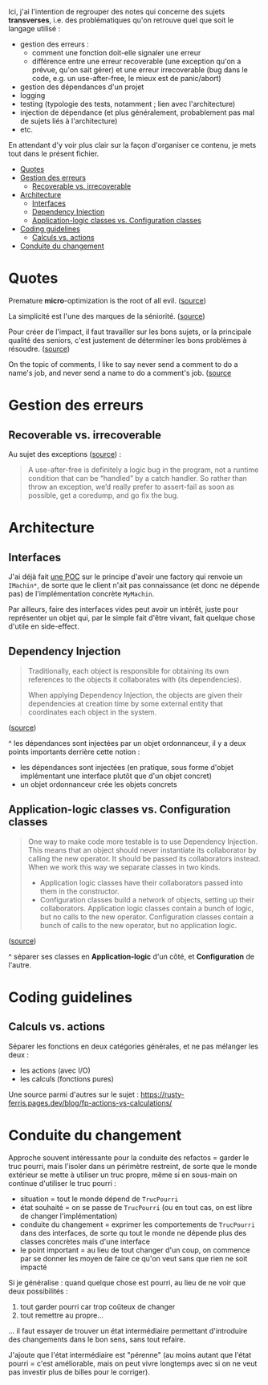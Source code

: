 Ici, j'ai l'intention de regrouper des notes qui concerne des sujets **transverses**, i.e. des problématiques qu'on retrouve quel que soit le langage utilisé :

- gestion des erreurs :
    - comment une fonction doit-elle signaler une erreur
    - différence entre une erreur recoverable (une exception qu'on a prévue, qu'on sait gérer) et une erreur irrecoverable (bug dans le code, e.g. un use-after-free, le mieux est de panic/abort)
- gestion des dépendances d'un projet
- logging
- testing (typologie des tests, notamment ; lien avec l'architecture)
- injection de dépendance (et plus généralement, probablement pas mal de sujets liés à l'architecture)
- etc.

En attendant d'y voir plus clair sur la façon d'organiser ce contenu, je mets tout dans le présent fichier.

* [Quotes](#quotes)
* [Gestion des erreurs](#gestion-des-erreurs)
   * [Recoverable vs. irrecoverable](#recoverable-vs-irrecoverable)
* [Architecture](#architecture)
   * [Interfaces](#interfaces)
   * [Dependency Injection](#dependency-injection)
   * [Application-logic classes vs. Configuration classes](#application-logic-classes-vs-configuration-classes)
* [Coding guidelines](#coding-guidelines)
   * [Calculs vs. actions](#calculs-vs-actions)
* [Conduite du changement](#conduite-du-changement)




# Quotes

Premature **micro**-optimization is the root of all evil. ([source](https://milen.me/writings/premature-optimization-universally-misunderstood/))

La simplicité est l'une des marques de la séniorité. ([source](https://eventuallycoding.com/2023/02/not-only-about-technique))

Pour créer de l'impact, il faut travailler sur les bons sujets, or la principale qualité des seniors, c'est justement de déterminer les bons problèmes à résoudre. ([source](https://eventuallycoding.com/2023/02/not-only-about-technique))

On the topic of comments, I like to say never send a comment to do a name's job, and never send a name to do a comment's job. ([source](https://dev.to/nadaelokaily/don-t-comment-your-code-5e9h)


# Gestion des erreurs

## Recoverable vs. irrecoverable

Au sujet des exceptions ([source](https://quuxplusone.github.io/blog/2022/12/14/my-lock-guard/#a-use-after-free-is-definitely-a)) :

> A use-after-free is definitely a logic bug in the program, not a runtime condition that can be “handled” by a catch handler.
> So rather than throw an exception, we’d really prefer to assert-fail as soon as possible, get a coredump, and go fix the bug.


# Architecture

## Interfaces

J'ai déjà fait [une POC](https://github.com/phidra/pocs/blob/fd9f9d9b5321433008b90bf0cc116817f33479c4/cpp/CATEGORY_archi/interface_vs_implementation/main.cpp) sur le principe d'avoir une factory qui renvoie un `IMachin*`, de sorte que le client n'ait pas connaissance (et donc ne dépende pas) de l'implémentation concrète `MyMachin`.

Par ailleurs, faire des interfaces vides peut avoir un intérêt, juste pour représenter un objet qui, par le simple fait d'être vivant, fait quelque chose d'utile en side-effect.

## Dependency Injection

> Traditionally, each object is responsible for obtaining its own references to the objects it collaborates with (its dependencies).
>
> When applying Dependency Injection, the objects are given their dependencies at creation time by some external entity that coordinates each object in the system.

([source](https://youtu.be/92ZJcxJgmmE?t=488))

^ les dépendances sont injectées par un objet ordonnanceur, il y a deux points importants derrière cette notion :

- les dépendances sont injectées (en pratique, sous forme d'objet implémentant une interface plutôt que d'un objet concret)
- un objet ordonnanceur crée les objets concrets

## Application-logic classes vs. Configuration classes

> One way to make code more testable is to use Dependency Injection. This means that an object should never instantiate its collaborator by calling the new operator. It should be passed its collaborators instead. When we work this way we separate classes in two kinds.
> - Application logic classes have their collaborators passed into them in the constructor.
> - Configuration classes build a network of objects, setting up their collaborators.
> Application logic classes contain a bunch of logic, but no calls to the new operator. Configuration classes contain a bunch of calls to the new operator, but no application logic.

([source](http://matteo.vaccari.name/blog/archives/154))

^ séparer ses classes en **Application-logic** d'un côté, et **Configuration** de l'autre.

# Coding guidelines

## Calculs vs. actions

Séparer les fonctions en deux catégories générales, et ne pas mélanger les deux :

- les actions (avec I/O)
- les calculs (fonctions pures)

Une source parmi d'autres sur le sujet : https://rusty-ferris.pages.dev/blog/fp-actions-vs-calculations/

# Conduite du changement

Approche souvent intéressante pour la conduite des refactos = garder le truc pourri, mais l'isoler dans un périmètre restreint, de sorte que le monde extérieur se mette à utiliser un truc propre, même si en sous-main on continue d'utiliser le truc pourri :

- situation = tout le monde dépend de `TrucPourri`
- état souhaité = on se passe de `TrucPourri` (ou en tout cas, on est libre de changer l'implémentation)
- conduite du changement = exprimer les comportements de `TrucPourri` dans des interfaces, de sorte qu tout le monde ne dépende plus des classes concrètes mais d'une interface
- le point important = au lieu de tout changer d'un coup, on commence par se donner les moyen de faire ce qu'on veut sans que rien ne soit impacté

Si je généralise : quand quelque chose est pourri, au lieu de ne voir que deux possibilités :

1. tout garder pourri car trop coûteux de changer
2. tout remettre au propre...

... il faut essayer de trouver un état intermédiaire permettant d'introduire des changements dans le bon sens, sans tout refaire.

J'ajoute que l'état intermédiaire est "pérenne" (au moins autant que l'état pourri = c'est améliorable, mais on peut vivre longtemps avec si on ne veut pas investir plus de billes pour le corriger).
